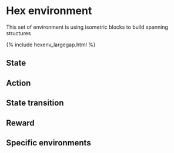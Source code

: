 # Hex environment
This set of environment is using isometric blocks to build spanning structures

{% include hexenv_largegap.html %}
## State

## Action

## State transition

## Reward

## Specific environments
